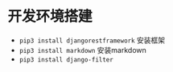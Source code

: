 # 开发环境搭建

* `pip3 install djangorestframework` 安装框架
* `pip3 install markdown` 安装markdown 
* `pip3 install django-filter`



